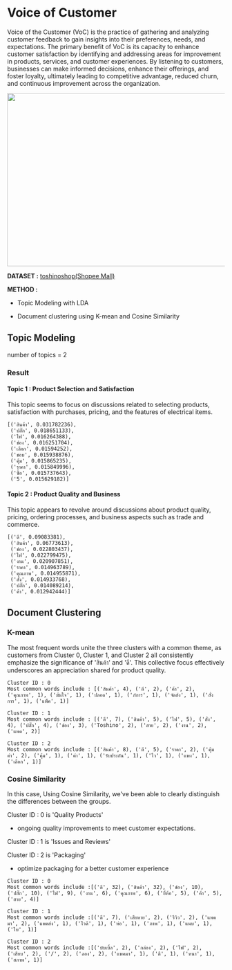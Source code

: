 # Voice of Customer

Voice of the Customer (VoC) is the practice of gathering and analyzing customer feedback to gain insights into their preferences, needs, and expectations. The primary benefit of VoC is its capacity to enhance customer satisfaction by identifying and addressing areas for improvement in products, services, and customer experiences. By listening to customers, businesses can make informed decisions, enhance their offerings, and foster loyalty, ultimately leading to competitive advantage, reduced churn, and continuous improvement across the organization.

<img src="https://github.com/nacknatthawit/MADT8101-Customer-Analytics/assets/115746160/8ad8648f-c729-464d-b621-6e3da832230b" height="400" width="600" >

**DATASET :** 
[toshinoshop(Shopee Mall)](https://shopee.co.th/Toshino%E0%B8%A3%E0%B8%B2%E0%B8%87%E0%B8%9B%E0%B8%A5%E0%B8%B1%E0%B9%8A%E0%B8%81%E0%B9%84%E0%B8%9F2-6%E0%B8%8A%E0%B9%88%E0%B8%AD%E0%B8%872-6%E0%B8%AA%E0%B8%A7%E0%B8%B4%E0%B8%95%E0%B8%8B%E0%B9%8C-2USB%E0%B8%AA%E0%B8%B2%E0%B8%A2%E0%B8%A2%E0%B8%B2%E0%B8%A73-5%E0%B8%A1.%E0%B8%A3%E0%B8%B8%E0%B9%88%E0%B8%99ET-913USB-ET-914USB-ET-915USB-ET-912-ET-913-i.251098584.19620106839?sp_atk=5aed7023-3ebe-4813-9de0-ee425a9a1434&xptdk=5aed7023-3ebe-4813-9de0-ee425a9a1434)

**METHOD :**

- Topic Modeling with LDA

- Document clustering using K-mean and Cosine Similarity

## Topic Modeling
number of topics = 2

### Result

#### Topic 1 : Product Selection and Satisfaction
This topic seems to focus on discussions related to selecting products, satisfaction with purchases, pricing, and the features of electrical items.
```
[('สินค้า', 0.031782236),
 ('ปลั๊ก', 0.018651133),
 ('ไฟ', 0.016264388),
 ('ช่อง', 0.016251704),
 ('เลือก', 0.01594252),
 ('ชอบ', 0.015938876),
 ('คุ้ม', 0.015865235),
 ('ราคา', 0.015849996),
 ('ซื้อ', 0.015737643),
 ('5', 0.015629182)]
```

#### Topic 2 : Product Quality and Business
This topic appears to revolve around discussions about product quality, pricing, ordering processes, and business aspects such as trade and commerce.
```
[('ดี', 0.09083381),
 ('สินค้า', 0.06773613),
 ('ช่อง', 0.022803437),
 ('ไฟ', 0.022799475),
 ('งาน', 0.020907851),
 ('ราคา', 0.014963789),
 ('คุณภาพ', 0.014955871),
 ('สั่ง', 0.014933768),
 ('ปลั๊ก', 0.014089214),
 ('ค้า', 0.012942444)]
```
## Document Clustering

### K-mean
The most frequent words unite the three clusters with a common theme, as customers from Cluster 0, Cluster 1, and Cluster 2 all consistently emphasize the significance of 'สินค้า' and 'ดี'. This collective focus effectively underscores an appreciation shared for product quality.
```
Cluster ID : 0
Most common words include : [('สินค้า', 4), ('ดี', 2), ('ค้า', 2), ('คุณภาพ', 1), ('มั่นใจ', 1), ('ปลอด', 1), ('ภัการ', 1), ('จัดส่ง', 1), ('สั่งการ', 1), ('แพ็ค', 1)]

Cluster ID : 1
Most common words include : [('ดี', 7), ('สินค้า', 5), ('ไฟ', 5), ('สั่ง', 4), ('ปลั๊ก', 4), ('ช่อง', 3), ('Toshino', 2), ('สาย', 2), ('งาน', 2), ('แพค', 2)]

Cluster ID : 2
Most common words include : [('สินค้า', 8), ('ดี', 5), ('ราคา', 2), ('คุ้มค่า', 2), ('คุ้ม', 1), ('ค่า', 1), ('รับประกัน', 1), ('ไว', 1), ('แพง', 1), ('เลือก', 1)]
```

### Cosine Similarity
In this case, Using Cosine Similarity, we've been able to clearly distinguish the differences between the groups.

Cluster ID : 0 is 'Quality Products'
- ongoing quality improvements to meet customer expectations.

Cluster ID : 1 is 'Issues and Reviews'

Cluster ID : 2 is 'Packaging'
- optimize packaging for a better customer experience

```
Cluster ID : 0
Most common words include :[('ดี', 32), ('สินค้า', 32), ('ช่อง', 10), ('ปลั๊ก', 10), ('ไฟ', 9), ('งาน', 6), ('คุณภาพ', 6), ('ยี่ห้อ', 5), ('ค้า', 5), ('สาย', 4)]

Cluster ID : 1
Most common words include :[('ดี', 7), ('เสียหาย', 2), ('รีวิว', 2), ('แพคมา', 2), ('แพคส่ง', 1), ('ไวดี', 1), ('ห่อ', 1), ('ภาพ', 1), ('แนบ', 1), ('ใบ', 1)]

Cluster ID : 2
Most common words include :[('บับเบิ้ล', 2), ('กล่อง', 2), ('ไฟ', 2), ('เสียบ', 2), ('/', 2), ('ลอง', 2), ('แพคมา', 1), ('ดี', 1), ('หนา', 1), ('สภาพ', 1)]
```

